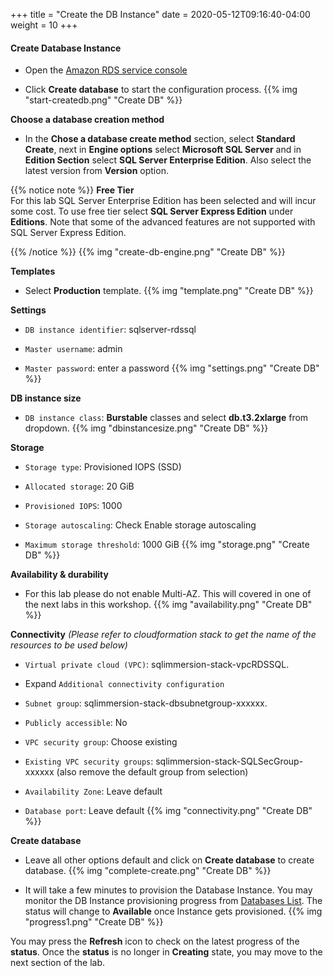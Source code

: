 +++
title = "Create the DB Instance"
date = 2020-05-12T09:16:40-04:00
weight = 10
+++

#### **Create Database Instance**

* Open the [Amazon RDS  service console](https://console.aws.amazon.com/rds/home)

* Click **Create database** to start the configuration process. 
{{% img "start-createdb.png" "Create DB" %}}

**Choose a database creation method**

* In the **Chose a database create method** section, select **Standard Create**, next in **Engine options** select **Microsoft SQL Server** and in **Edition Section** select **SQL Server Enterprise Edition**. Also select the latest version from **Version** option.

{{% notice note %}}
**Free Tier**  
For this lab SQL Server Enterprise Edition has been selected and will incur some cost. To use free tier select **SQL Server Express Edition** under **Editions**. Note that some of the advanced features are not supported with SQL Server Express Edition.

{{% /notice %}}
{{% img "create-db-engine.png" "Create DB" %}}


**Templates**

* Select **Production** template.
{{% img "template.png" "Create DB" %}}


**Settings**

* `DB instance identifier`: sqlserver-rdssql

* `Master username`: admin

* `Master password`: enter a password
{{% img "settings.png" "Create DB" %}}

**DB instance size**

* `DB instance class`: **Burstable** classes and select **db.t3.2xlarge** from dropdown.
{{% img "dbinstancesize.png" "Create DB" %}}

**Storage**

* `Storage type`: Provisioned IOPS (SSD)

* `Allocated storage`: 20 GiB

* `Provisioned IOPS`: 1000

* `Storage autoscaling`: Check Enable storage autoscaling

* `Maximum storage threshold`: 1000 GiB
{{% img "storage.png" "Create DB" %}}

**Availability & durability**

* For this lab please do not enable Multi-AZ. This will covered in one of the next labs in this workshop.
{{% img "availability.png" "Create DB" %}}

**Connectivity** *(Please refer to cloudformation stack to get the name of the resources to be used below)*

* `Virtual private cloud (VPC)`: sqlimmersion-stack-vpcRDSSQL.

* Expand `Additional connectivity configuration`

* `Subnet group`: sqlimmersion-stack-dbsubnetgroup-xxxxxx.

* `Publicly accessible`: No

* `VPC security group`: Choose existing

* `Existing VPC security groups`: sqlimmersion-stack-SQLSecGroup-xxxxxx (also remove the default group from selection)

* `Availability Zone`: Leave default

* `Database port`: Leave default
{{% img "connectivity.png" "Create DB" %}}

**Create database**

* Leave all other options default and click on **Create database** to create database.
{{% img "complete-create.png" "Create DB" %}}

* It will take a few minutes to provision the Database Instance. You may monitor the DB Instance provisioning progress from [Databases List](https://console.aws.amazon.com/rds/home#databases:). The status will change to **Available** once Instance gets provisioned. 
{{% img "progress1.png" "Create DB" %}}

You may press the **Refresh** icon to check on the latest progress of the **status**. Once the **status** is no longer in **Creating** state, you may move to the next section of the lab.




